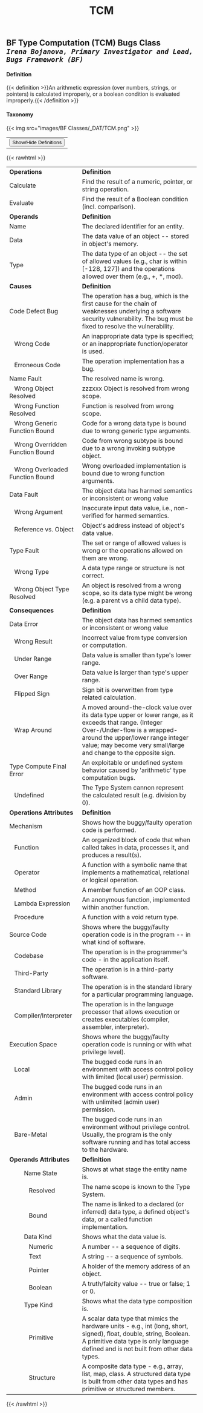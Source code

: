 ﻿---
weight: 3
title: "TCM"
---
## BF Type Computation (TCM) Bugs Class <br/>_`Irena Bojanova, Primary Investigator and Lead, Bugs Framework (BF)`_

#### Definition
{{< definition >}}An arithmetic expression (over numbers, strings, or pointers) is calculated improperly, or a boolean condition is evaluated improperly.{{< /definition >}}

####  Taxonomy


{{< img src="images/BF Classes/_DAT/TCM.png" >}}

<table>
<tr>
<td>
<button class="btn btn-primary " type="button" data-bs-toggle="collapse" data-bs-target="#collapseTable" aria-expanded="false" aria-controls="collapseTable">Show/Hide Definitions</button>
</td>
</tr>
</table>
	
{{< rawhtml >}}
<div class="collapse" id="collapseTable">
<table>
<tr>
			<td><strong>Operations</strong></td>
	<td><strong>Definition</strong></td>
	</tr>
	<tr>
			<td>Calculate </td>
	<td>Find the result of a numeric, pointer, or string operation.</td>
	</tr>
	<tr>
			<td>Evaluate </td>
	<td>Find the result of a Boolean condition (incl. comparison).</td>
	</tr>
	<tr>
			<td><strong>Operands</strong></td>
	<td><strong>Definition</strong></td>
	</tr>
	<tr>
			<td>Name </td>
	<td>The declared identifier for an entity.</td>
	</tr>
	<tr>
			<td>Data </td>
	<td>The data value of an object -- stored in object's memory.</td>
	</tr>
	<tr>
			<td>Type </td>
	<td>The data type of an object -- the set of allowed values (e.g., char is within [-128, 127]) and the operations allowed over them (e.g., +, *, mod).</td>
	</tr>
	<tr>
			<td><strong>Causes</strong></td>
	<td><strong>Definition</strong></td>
	</tr>
	<tr>
			<td>Code Defect Bug</td>
	<td>The operation has a bug, which is the first cause for the chain of weaknesses underlying a software security vulnerability. The bug must be fixed to resolve the vulnerability.</td>
	</tr>
	<tr>
			<td>   Wrong Code </td>
	<td>An inappropriate data type is specified; or an inappropriate function/operator is used.</td>
	</tr>
	<tr>
			<td>   Erroneous Code </td>
	<td>The operation implementation has a bug.</td>
	</tr>
	<tr>
			<td>Name Fault</td>
	<td>The resolved name is wrong.</td>
	</tr>
	<tr>
			<td>   Wrong Object Resolved </td>
	<td>zzzxxx Object is resolved from wrong scope.</td>
	</tr>
	<tr>
			<td>   Wrong Function Resolved </td>
	<td>Function is resolved from wrong scope.</td>
	</tr>
	<tr>
			<td>   Wrong Generic Function Bound </td>
	<td>Code for a wrong data type is bound due to wrong generic type arguments.</td>
	</tr>
	<tr>
			<td>   Wrong Overridden Function Bound </td>
	<td>Code from wrong subtype is bound due to a wrong invoking subtype object.</td>
	</tr>
	<tr>
			<td>   Wrong Overloaded Function Bound </td>
	<td>Wrong overloaded implementation is bound due to wrong function arguments.</td>
	</tr>
	<tr>
			<td>Data Fault</td>
	<td>The object data has harmed semantics or inconsistent or wrong value</td>
	</tr>
	<tr>
			<td>   Wrong Argument </td>
	<td>Inaccurate input data value, i.e., non-verified for harmed semantics.</td>
	</tr>
	<tr>
			<td>   Reference vs. Object </td>
	<td>Object's address instead of object's data value.</td>
	</tr>
	<tr>
			<td>Type Fault</td>
	<td>The set or range of allowed values is wrong or the operations allowed on them are wrong.</td>
	</tr>
	<tr>
			<td>   Wrong Type </td>
	<td>A data type range or structure is not correct.</td>
	</tr>
	<tr>
			<td>   Wrong Object Type Resolved </td>
	<td>An object is resolved from a wrong scope, so its data type might be wrong (e.g. a parent vs a child data type).</td>
	</tr>
	<tr>
			<td><strong>Consequences</strong></td>
	<td><strong>Definition</strong></td>
	</tr>
	<tr>
			<td>Data Error</td>
	<td>The object data has harmed semantics or inconsistent or wrong value</td>
	</tr>
	<tr>
			<td>   Wrong Result </td>
	<td>Incorrect value from type conversion or computation.</td>
	</tr>
	<tr>
			<td>   Under Range </td>
	<td>Data value is smaller than type's lower range.</td>
	</tr>
	<tr>
			<td>   Over Range </td>
	<td>Data value is larger than type's upper range.</td>
	</tr>
	<tr>
			<td>   Flipped Sign </td>
	<td>Sign bit is overwritten from type related calculation.</td>
	</tr>
	<tr>
			<td>   Wrap Around </td>
	<td>A moved around-the-clock value over its data type upper or lower range, as it exceeds that range. (Integer Over-/Under-flow is a wrapped-around the upper/lower range integer value; may become very small/large and change to the opposite sign.</td>
	</tr>
	<tr>
			<td>Type Compute Final Error</td>
	<td>An exploitable or undefined  system behavior caused by 'arithmetic' type computation bugs.</td>
	</tr>
	<tr>
			<td>   Undefined </td>
	<td>The Type System cannon represent the calculated result (e.g. division by 0).</td>
	</tr>
	<tr>
			<td><strong>Operations Attributes</strong></td>
	<td><strong>Definition</strong></td>
	</tr>
	<tr>
			<td>Mechanism </td>
	<td>Shows how the buggy/faulty operation code is performed.</td>
	</tr>
	<tr>
			<td>   Function </td>
	<td>An organized block of code that when called takes in data, processes it, and produces a result(s).</td>
	</tr>
	<tr>
			<td>   Operator </td>
	<td>A function with a symbolic name that implements a mathematical, relational or logical operation.</td>
	</tr>
	<tr>
			<td>   Method </td>
	<td>A member function of an OOP class.</td>
	</tr>
	<tr>
			<td>   Lambda Expression </td>
	<td>An anonymous function, implemented within another function.</td>
	</tr>
	<tr>
			<td>   Procedure </td>
	<td>A function with a void return type.</td>
	</tr>
	<tr>
			<td>Source Code </td>
	<td>Shows where the buggy/faulty operation code is in the program -- in what kind of software.</td>
	</tr>
	<tr>
			<td>   Codebase </td>
	<td>The operation is in the programmer's code - in the application itself.</td>
	</tr>
	<tr>
			<td>   Third-Party </td>
	<td>The operation is in a third-party software.</td>
	</tr>
	<tr>
			<td>   Standard Library </td>
	<td>The operation is in the standard library for a particular programming language.</td>
	</tr>
	<tr>
			<td>   Compiler/Interpreter </td>
	<td>The operation is in the language processor that allows execution or creates executables (compiler, assembler, interpreter).</td>
	</tr>
	<tr>
			<td>Execution Space </td>
	<td>Shows where the buggy/faulty operation code is running or with what privilege level).</td>
	</tr>
	<tr>
			<td>   Local </td>
	<td>The bugged code runs in an environment with access control policy with limited (local user) permission.</td>
	</tr>
	<tr>
			<td>   Admin </td>
	<td>The bugged code runs in an environment with access control policy with unlimited (admin user) permission.</td>
	</tr>
	<tr>
			<td>   Bare-Metal </td>
	<td>The bugged code runs in an environment without privilege control. Usually, the program is the only software running and has total access to the hardware.</td>
	</tr>
	<tr>
			<td><strong>Operands Attributes</strong></td>
	<td><strong>Definition</strong></td>
	</tr>
	<tr>
			<td>         Name State </td>
	<td>Shows at what stage the entity name is.</td>
	</tr>
	<tr>
			<td>            Resolved </td>
	<td>The name scope is known to the Type System.</td>
	</tr>
	<tr>
			<td>            Bound </td>
	<td>The name is linked to a declared (or inferred) data type, a defined object's data, or a called function implementation.</td>
	</tr>
	<tr>
			<td>         Data Kind </td>
	<td>Shows what the data value is.</td>
	</tr>
	<tr>
			<td>            Numeric </td>
	<td>A number -- a sequence of digits.</td>
	</tr>
	<tr>
			<td>            Text </td>
	<td>A string -- a sequence of symbols.</td>
	</tr>
	<tr>
			<td>            Pointer </td>
	<td>A holder of the memory address of an object.</td>
	</tr>
	<tr>
			<td>            Boolean </td>
	<td>A truth/falcity value -- true or false; 1 or 0.</td>
	</tr>
	<tr>
			<td>         Type Kind </td>
	<td>Shows what the data type composition is.</td>
	</tr>
	<tr>
			<td>            Primitive </td>
	<td>A scalar data type that mimics the hardware units - e.g., int (long, short, signed), float, double, string, Boolean. A primitive data type is only language defined and is not built from other data types.</td>
	</tr>
	<tr>
			<td>            Structure </td>
	<td>A composite data type - e.g., array, list, map, class. A structured data type is built from other data types and has primitive or structured members.</td>
	</tr>
	
</table>
</div>
{{< /rawhtml >}}

